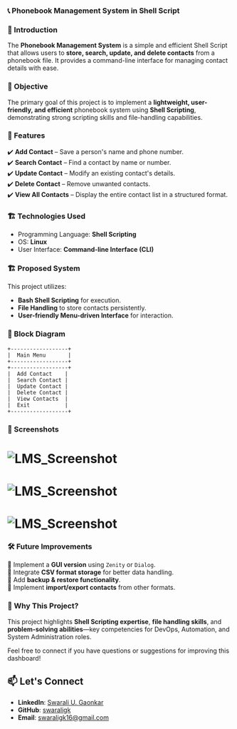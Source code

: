 
### 📞 Phonebook Management System in Shell Script  

### 📌 Introduction  
The **Phonebook Management System** is a simple and efficient Shell Script that allows users to **store, search, update, and delete contacts** from a phonebook file. It provides a command-line interface for managing contact details with ease.  

### 🎯 Objective  
The primary goal of this project is to implement a **lightweight, user-friendly, and efficient** phonebook system using **Shell Scripting**, demonstrating strong scripting skills and file-handling capabilities.

### 🚀 Features  
✔️ **Add Contact** – Save a person's name and phone number.  
✔️ **Search Contact** – Find a contact by name or number.  
✔️ **Update Contact** – Modify an existing contact's details.  
✔️ **Delete Contact** – Remove unwanted contacts.  
✔️ **View All Contacts** – Display the entire contact list in a structured format. 

### 🏗️ Technologies Used  
- Programming Language: **Shell Scripting**  
- OS: **Linux**  
- User Interface: **Command-line Interface (CLI)**
  

### 🏗️ Proposed System  
This project utilizes:  
- **Bash Shell Scripting** for execution.  
- **File Handling** to store contacts persistently.  
- **User-friendly Menu-driven Interface** for interaction.  

### 🔲 Block Diagram  
```
+------------------+
|  Main Menu       |
+------------------+
+------------------+
|  Add Contact    |
|  Search Contact |
|  Update Contact |
|  Delete Contact |
|  View Contacts  |
|  Exit           |
+------------------+
```

### 📸 Screenshots  

# ![LMS_Screenshot](LMS_Screenshot_1.png)
# ![LMS_Screenshot](LMS_Screenshot_2.png)
# ![LMS_Screenshot](LMS_Screenshot_3.png)


### 🛠️ Future Improvements  
🔹 Implement a **GUI version** using `Zenity` or `Dialog`.  
🔹 Integrate **CSV format storage** for better data handling.  
🔹 Add **backup & restore functionality**.  
🔹 Implement **import/export contacts** from other formats. 

### 📌 Why This Project?  
This project highlights **Shell Scripting expertise**, **file handling skills**, and **problem-solving abilities**—key competencies for DevOps, Automation, and System Administration roles.  

Feel free to connect if you have questions or suggestions for improving this dashboard! 
## 📫 Let's Connect  
- **LinkedIn**: [Swarali U. Gaonkar](https://www.linkedin.com/in/swaraligaonkar/)  
- **GitHub**: [swaraligk](https://github.com/swaraligk)  
- **Email**: swaraligk16@gmail.com
  
